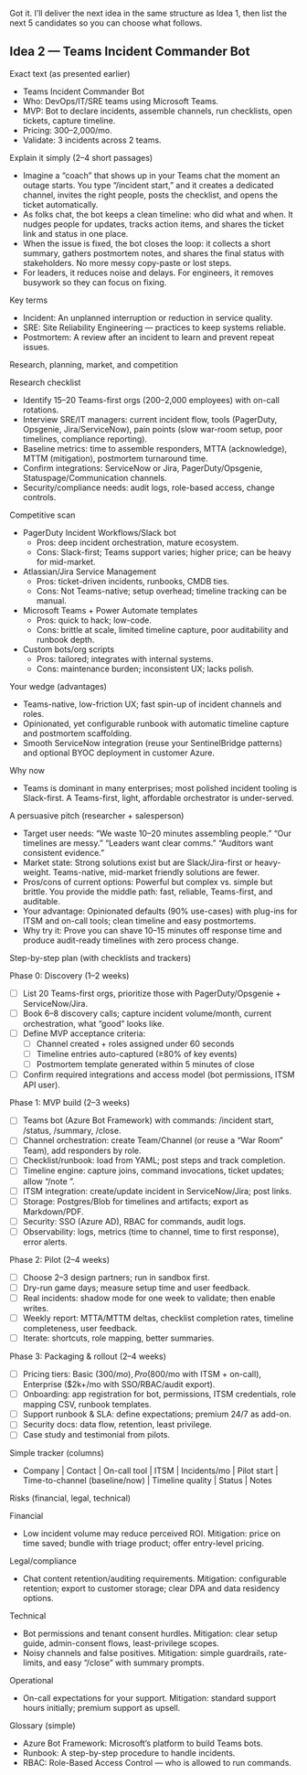 Got it. I’ll deliver the next idea in the same structure as Idea 1, then list the next 5 candidates so you can choose what follows.

## Idea 2 — Teams Incident Commander Bot

Exact text (as presented earlier)

- Teams Incident Commander Bot
- Who: DevOps/IT/SRE teams using Microsoft Teams.
- MVP: Bot to declare incidents, assemble channels, run checklists, open tickets, capture timeline.
- Pricing: $300–$2,000/mo.
- Validate: 3 incidents across 2 teams.

Explain it simply (2–4 short passages)

- Imagine a “coach” that shows up in your Teams chat the moment an outage starts. You type “/incident start,” and it creates a dedicated channel, invites the right people, posts the checklist, and opens the ticket automatically.
- As folks chat, the bot keeps a clean timeline: who did what and when. It nudges people for updates, tracks action items, and shares the ticket link and status in one place.
- When the issue is fixed, the bot closes the loop: it collects a short summary, gathers postmortem notes, and shares the final status with stakeholders. No more messy copy-paste or lost steps.
- For leaders, it reduces noise and delays. For engineers, it removes busywork so they can focus on fixing.

Key terms

- Incident: An unplanned interruption or reduction in service quality.
- SRE: Site Reliability Engineering — practices to keep systems reliable.
- Postmortem: A review after an incident to learn and prevent repeat issues.

Research, planning, market, and competition

Research checklist

- Identify 15–20 Teams-first orgs (200–2,000 employees) with on-call rotations.
- Interview SRE/IT managers: current incident flow, tools (PagerDuty, Opsgenie, Jira/ServiceNow), pain points (slow war-room setup, poor timelines, compliance reporting).
- Baseline metrics: time to assemble responders, MTTA (acknowledge), MTTM (mitigation), postmortem turnaround time.
- Confirm integrations: ServiceNow or Jira, PagerDuty/Opsgenie, Statuspage/Communication channels.
- Security/compliance needs: audit logs, role-based access, change controls.

Competitive scan

- PagerDuty Incident Workflows/Slack bot
  - Pros: deep incident orchestration, mature ecosystem.
  - Cons: Slack-first; Teams support varies; higher price; can be heavy for mid-market.
- Atlassian/Jira Service Management
  - Pros: ticket-driven incidents, runbooks, CMDB ties.
  - Cons: Not Teams-native; setup overhead; timeline tracking can be manual.
- Microsoft Teams + Power Automate templates
  - Pros: quick to hack; low-code.
  - Cons: brittle at scale, limited timeline capture, poor auditability and runbook depth.
- Custom bots/org scripts
  - Pros: tailored; integrates with internal systems.
  - Cons: maintenance burden; inconsistent UX; lacks polish.

Your wedge (advantages)

- Teams-native, low-friction UX; fast spin-up of incident channels and roles.
- Opinionated, yet configurable runbook with automatic timeline capture and postmortem scaffolding.
- Smooth ServiceNow integration (reuse your SentinelBridge patterns) and optional BYOC deployment in customer Azure.

Why now

- Teams is dominant in many enterprises; most polished incident tooling is Slack-first. A Teams-first, light, affordable orchestrator is under-served.

A persuasive pitch (researcher + salesperson)

- Target user needs: “We waste 10–20 minutes assembling people.” “Our timelines are messy.” “Leaders want clear comms.” “Auditors want consistent evidence.”
- Market state: Strong solutions exist but are Slack/Jira-first or heavy-weight. Teams-native, mid-market friendly solutions are fewer.
- Pros/cons of current options: Powerful but complex vs. simple but brittle. You provide the middle path: fast, reliable, Teams-first, and auditable.
- Your advantage: Opinionated defaults (90% use-cases) with plug-ins for ITSM and on-call tools; clean timeline and easy postmortems.
- Why try it: Prove you can shave 10–15 minutes off response time and produce audit-ready timelines with zero process change.

Step-by-step plan (with checklists and trackers)

Phase 0: Discovery (1–2 weeks)

- [ ] List 20 Teams-first orgs, prioritize those with PagerDuty/Opsgenie + ServiceNow/Jira.
- [ ] Book 6–8 discovery calls; capture incident volume/month, current orchestration, what “good” looks like.
- [ ] Define MVP acceptance criteria:
  - [ ] Channel created + roles assigned under 60 seconds
  - [ ] Timeline entries auto-captured (≥80% of key events)
  - [ ] Postmortem template generated within 5 minutes of close
- [ ] Confirm required integrations and access model (bot permissions, ITSM API user).

Phase 1: MVP build (2–3 weeks)

- [ ] Teams bot (Azure Bot Framework) with commands: /incident start, /status, /summary, /close.
- [ ] Channel orchestration: create Team/Channel (or reuse a “War Room” Team), add responders by role.
- [ ] Checklist/runbook: load from YAML; post steps and track completion.
- [ ] Timeline engine: capture joins, command invocations, ticket updates; allow “/note <text>”.
- [ ] ITSM integration: create/update incident in ServiceNow/Jira; post links.
- [ ] Storage: Postgres/Blob for timelines and artifacts; export as Markdown/PDF.
- [ ] Security: SSO (Azure AD), RBAC for commands, audit logs.
- [ ] Observability: logs, metrics (time to channel, time to first response), error alerts.

Phase 2: Pilot (2–4 weeks)

- [ ] Choose 2–3 design partners; run in sandbox first.
- [ ] Dry-run game days; measure setup time and user feedback.
- [ ] Real incidents: shadow mode for one week to validate; then enable writes.
- [ ] Weekly report: MTTA/MTTM deltas, checklist completion rates, timeline completeness, user feedback.
- [ ] Iterate: shortcuts, role mapping, better summaries.

Phase 3: Packaging & rollout (2–4 weeks)

- [ ] Pricing tiers: Basic ($300/mo), Pro ($800/mo with ITSM + on-call), Enterprise ($2k+/mo with SSO/RBAC/audit export).
- [ ] Onboarding: app registration for bot, permissions, ITSM credentials, role mapping CSV, runbook templates.
- [ ] Support runbook & SLA: define expectations; premium 24/7 as add-on.
- [ ] Security docs: data flow, retention, least privilege.
- [ ] Case study and testimonial from pilots.

Simple tracker (columns)

- Company | Contact | On-call tool | ITSM | Incidents/mo | Pilot start | Time-to-channel (baseline/now) | Timeline quality | Status | Notes

Risks (financial, legal, technical)

Financial

- Low incident volume may reduce perceived ROI. Mitigation: price on time saved; bundle with triage product; offer entry-level pricing.

Legal/compliance

- Chat content retention/auditing requirements. Mitigation: configurable retention; export to customer storage; clear DPA and data residency options.

Technical

- Bot permissions and tenant consent hurdles. Mitigation: clear setup guide, admin-consent flows, least-privilege scopes.
- Noisy channels and false positives. Mitigation: simple guardrails, rate-limits, and easy “/close” with summary prompts.

Operational

- On-call expectations for your support. Mitigation: standard support hours initially; premium support as upsell.

Glossary (simple)

- Azure Bot Framework: Microsoft’s platform to build Teams bots.
- Runbook: A step-by-step procedure to handle incidents.
- RBAC: Role-Based Access Control — who is allowed to run commands.
